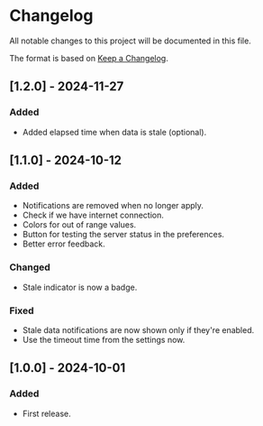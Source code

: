 # Changelog

All notable changes to this project will be documented in this file.

The format is based on [Keep a Changelog](https://keepachangelog.com/en/1.0.0/).

## [1.2.0] - 2024-11-27
### Added
- Added elapsed time when data is stale (optional).

## [1.1.0] - 2024-10-12
### Added
- Notifications are removed when no longer apply.
- Check if we have internet connection.
- Colors for out of range values.
- Button for testing the server status in the preferences.
- Better error feedback.

### Changed
- Stale indicator is now a badge.

### Fixed
- Stale data notifications are now shown only if they're enabled.
- Use the timeout time from the settings now.

## [1.0.0] - 2024-10-01
### Added
- First release.
